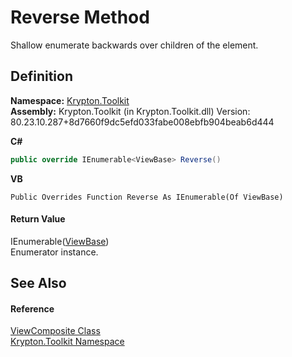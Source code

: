# Reverse Method


Shallow enumerate backwards over children of the element.



## Definition
**Namespace:** <a href="79d2eac2-21f4-54ff-7552-b20c33c30600.md">Krypton.Toolkit</a>  
**Assembly:** Krypton.Toolkit (in Krypton.Toolkit.dll) Version: 80.23.10.287+8d7660f9dc5efd033fabe008ebfb904beab6d444

**C#**
``` C#
public override IEnumerable<ViewBase> Reverse()
```
**VB**
``` VB
Public Overrides Function Reverse As IEnumerable(Of ViewBase)
```



#### Return Value
IEnumerable(<a href="309ac2d8-bfc5-c1a7-ab6a-4f4cf86a1ba6.md">ViewBase</a>)  
Enumerator instance.

## See Also


#### Reference
<a href="467f805c-296b-06ec-42f1-e965af0d0f04.md">ViewComposite Class</a>  
<a href="79d2eac2-21f4-54ff-7552-b20c33c30600.md">Krypton.Toolkit Namespace</a>  
